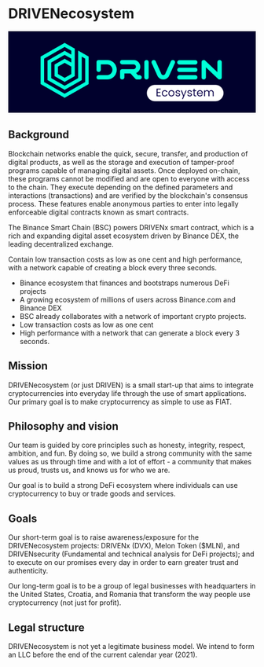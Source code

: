 # DRIVENecosystem

![](.gitbook/assets/driven-ecosystem-1-.png)

## Background

Blockchain networks enable the quick, secure, transfer, and production of digital products, as well as the storage and execution of tamper-proof programs capable of managing digital assets. Once deployed on-chain, these programs cannot be modified and are open to everyone with access to the chain. They execute depending on the defined parameters and interactions \(transactions\) and are verified by the blockchain's consensus process. These features enable anonymous parties to enter into legally enforceable digital contracts known as smart contracts.

The Binance Smart Chain \(BSC\) powers DRIVENx smart contract, which is a rich and expanding digital asset ecosystem driven by Binance DEX, the leading decentralized exchange.

Contain low transaction costs as low as one cent and high performance, with a network capable of creating a block every three seconds.

* Binance ecosystem that finances and bootstraps numerous DeFi projects
* A growing ecosystem of millions of users across Binance.com and Binance DEX
* BSC already collaborates with a network of important crypto projects.
* Low transaction costs as low as one cent
* High performance with a network that can generate a block every 3 seconds.

## Mission

DRIVENecosystem \(or just DRIVEN\) is a small start-up that aims to integrate cryptocurrencies into everyday life through the use of smart applications. Our primary goal is to make cryptocurrency as simple to use as FIAT.

## Philosophy and vision

Our team is guided by core principles such as honesty, integrity, respect, ambition, and fun. By doing so, we build a strong community with the same values as us through time and with a lot of effort - a community that makes us proud, trusts us, and knows us for who we are.

Our goal is to build a strong DeFi ecosystem where individuals can use cryptocurrency to buy or trade goods and services.

## Goals

Our short-term goal is to raise awareness/exposure for the DRIVENecosystem projects: DRIVENx \(DVX\), Melon Token \($MLN\), and DRIVENsecurity \(Fundamental and technical analysis for DeFi projects\); and to execute on our promises every day in order to earn greater trust and authenticity.

Our long-term goal is to be a group of legal businesses with headquarters in the United States, Croatia, and Romania that transform the way people use cryptocurrency \(not just for profit\).

## Legal structure

DRIVENecosystem is not yet a legitimate business model. We intend to form an LLC before the end of the current calendar year \(2021\).

